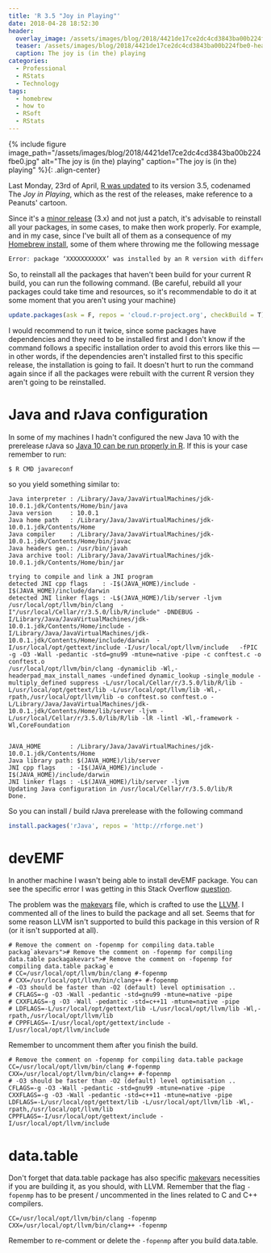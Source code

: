 ```yaml
---
title: 'R 3.5 "Joy in Playing"'
date: 2018-04-28 18:52:30
header:
  overlay_image: /assets/images/blog/2018/4421de17ce2dc4cd3843ba00b224fbe0-header.jpeg
  teaser: /assets/images/blog/2018/4421de17ce2dc4cd3843ba00b224fbe0-header.jpeg
  caption: The joy is (in the) playing
categories:
  - Professional
  - RStats
  - Technology
tags:
  - homebrew
  - how to
  - RSoft
  - RStats
---
```

{% include figure image_path="/assets/images/blog/2018/4421de17ce2dc4cd3843ba00b224fbe0.jpg" alt="The joy is (in the) playing" caption="The joy is (in the) playing" %}{: .align-center}

Last Monday, 23rd of April, [R was updated](https://stat.ethz.ch/pipermail/r-announce/2018/000628.html) to its version 3.5, codenamed The _Joy in Playing_, which as the rest of the releases, make reference to a Peanuts' cartoon.

Since it's a [minor release](https://semver.org) (3.x) and not just a patch, it's advisable to reinstall all your packages, in some cases, to make then work properly. For example, and in my case, since I've built all of them as a consequence of my [Homebrew install](/blog/2018/01/12/install-r-100-homebrew-edition-with-openblas-openmp-my-version/), some of them where throwing me the following message

```R
Error: package ‘XXXXXXXXXXX’ was installed by an R version with different internals; it needs to be reinstalled for use with this R version
```

So, to reinstall all the packages that haven't been build for your current R build, you can run the following command. (Be careful, rebuild all your packages could take time and resources, so it's recommendable to do it at some moment that you aren't using your machine)

```R
update.packages(ask = F, repos = 'cloud.r-project.org', checkBuild = T)
```

I would recommend to run it twice, since some packages have dependencies and they need to be installed first and I don't know if the command follows a specific installation order to avoid this errors like this —in other words, if the dependencies aren't installed first to this specific release, the installation is going to fail. It doesn't hurt to run the command again since if all the packages were rebuilt with the current R version they aren't going to be reinstalled.

# Java and rJava configuration

In some of my machines I hadn't configured the new Java 10 with the prerelease rJava so [Java 10 can be run properly in R](/blog/2018/03/28/r-and-java-10/). If this is your case remember to run:

```shell
$ R CMD javareconf
```

so you yield something similar to:

```shell
Java interpreter : /Library/Java/JavaVirtualMachines/jdk-10.0.1.jdk/Contents/Home/bin/java
Java version     : 10.0.1
Java home path   : /Library/Java/JavaVirtualMachines/jdk-10.0.1.jdk/Contents/Home
Java compiler    : /Library/Java/JavaVirtualMachines/jdk-10.0.1.jdk/Contents/Home/bin/javac
Java headers gen.: /usr/bin/javah
Java archive tool: /Library/Java/JavaVirtualMachines/jdk-10.0.1.jdk/Contents/Home/bin/jar

trying to compile and link a JNI program
detected JNI cpp flags    : -I$(JAVA_HOME)/include -I$(JAVA_HOME)/include/darwin
detected JNI linker flags : -L$(JAVA_HOME)/lib/server -ljvm
/usr/local/opt/llvm/bin/clang  -I"/usr/local/Cellar/r/3.5.0/lib/R/include" -DNDEBUG -I/Library/Java/JavaVirtualMachines/jdk-10.0.1.jdk/Contents/Home/include -I/Library/Java/JavaVirtualMachines/jdk-10.0.1.jdk/Contents/Home/include/darwin  -I/usr/local/opt/gettext/include -I/usr/local/opt/llvm/include   -fPIC  -g -O3 -Wall -pedantic -std=gnu99 -mtune=native -pipe -c conftest.c -o conftest.o
/usr/local/opt/llvm/bin/clang -dynamiclib -Wl,-headerpad_max_install_names -undefined dynamic_lookup -single_module -multiply_defined suppress -L/usr/local/Cellar/r/3.5.0/lib/R/lib -L/usr/local/opt/gettext/lib -L/usr/local/opt/llvm/lib -Wl,-rpath,/usr/local/opt/llvm/lib -o conftest.so conftest.o -L/Library/Java/JavaVirtualMachines/jdk-10.0.1.jdk/Contents/Home/lib/server -ljvm -L/usr/local/Cellar/r/3.5.0/lib/R/lib -lR -lintl -Wl,-framework -Wl,CoreFoundation


JAVA_HOME        : /Library/Java/JavaVirtualMachines/jdk-10.0.1.jdk/Contents/Home
Java library path: $(JAVA_HOME)/lib/server
JNI cpp flags    : -I$(JAVA_HOME)/include -I$(JAVA_HOME)/include/darwin
JNI linker flags : -L$(JAVA_HOME)/lib/server -ljvm
Updating Java configuration in /usr/local/Cellar/r/3.5.0/lib/R
Done.
```

So you can install / build rJava prerelease with the following command

```R
install.packages('rJava', repos = 'http://rforge.net')
```

# devEMF

In another machine I wasn't being able to install devEMF package. You can see the specific error I was getting in this Stack Overflow [question](https://stackoverflow.com/questions/50075549/devemf-package-in-r-3-5-on-macos-doesnt-build/50076667#50076667).

The problem was the [makevars](/blog/2018/01/12/install-r-100-homebrew-edition-with-openblas-openmp-my-version/#setting-the-final-makevars) file, which is crafted to use the [LLVM](https://llvm.org). I commented all of the lines to build the package and all set. Seems that for some reason LLVM isn't supported to build this package in this version of R (or it isn't supported at all).

```
# Remove the comment on -fopenmp for compiling data.table packag`akevars"># Remove the comment on -fopenmp for compiling data.table packagakevars"># Remove the comment on -fopenmp for compiling data.table packag`e
# CC=/usr/local/opt/llvm/bin/clang #-fopenmp
# CXX=/usr/local/opt/llvm/bin/clang++ #-fopenmp
# -O3 should be faster than -O2 (default) level optimisation ..
# CFLAGS=-g -O3 -Wall -pedantic -std=gnu99 -mtune=native -pipe
# CXXFLAGS=-g -O3 -Wall -pedantic -std=c++11 -mtune=native -pipe
# LDFLAGS=-L/usr/local/opt/gettext/lib -L/usr/local/opt/llvm/lib -Wl,-rpath,/usr/local/opt/llvm/lib
# CPPFLAGS=-I/usr/local/opt/gettext/include -I/usr/local/opt/llvm/include
```


Remember to uncomment them after you finish the build.

```shell
# Remove the comment on -fopenmp for compiling data.table package
CC=/usr/local/opt/llvm/bin/clang #-fopenmp
CXX=/usr/local/opt/llvm/bin/clang++ #-fopenmp
# -O3 should be faster than -O2 (default) level optimisation ..
CFLAGS=-g -O3 -Wall -pedantic -std=gnu99 -mtune=native -pipe
CXXFLAGS=-g -O3 -Wall -pedantic -std=c++11 -mtune=native -pipe
LDFLAGS=-L/usr/local/opt/gettext/lib -L/usr/local/opt/llvm/lib -Wl,-rpath,/usr/local/opt/llvm/lib
CPPFLAGS=-I/usr/local/opt/gettext/include -I/usr/local/opt/llvm/include
```

# data.table

Don't forget that data.table package has also specific [makevars](/blog/2018/01/12/install-r-100-homebrew-edition-with-openblas-openmp-my-version/#setting-the-final-makevars) necessities if you are building it, as you should, with LLVM. Remember that the flag `-fopenmp` has to be present / uncommented in the lines related to C and C++ compilers.

```
CC=/usr/local/opt/llvm/bin/clang -fopenmp
CXX=/usr/local/opt/llvm/bin/clang++ -fopenmp
```

Remember to re-comment or delete the `-fopenmp` after you build data.table.
